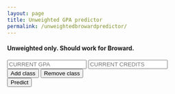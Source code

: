 ```yaml
---
layout: page
title: Unweighted GPA predictor
permalink: /unweightedbrowardpredictor/
---
```

<head>
<meta name="keywords" content="broward gpa predictor, predictor, gpa predictor, cypress bay gpa predictor">
<script type="text/javascript" src="/salaleguas/assets/predict.js"></script>
<link rel="stylesheet" type="text/css" href="/assets/main.css" media = "screen,projection"/>
</head>
<body>
<h4>Unweighted only. Should work for Broward.</h4>

<input placeholder = "CURRENT GPA" type="number" step = ".00001" name="psw" id = "currentg">
<input placeholder = "CURRENT CREDITS" type="number" step = ".00001" name="psw" id = "currentc">
<div id = "newClasses">

<input type = "button" onclick="add_fields_predict()" value = "Add class"/>
<input type = "button" onclick="removeInput_predict()" value = "Remove class"/>
<script>setup();</script>
</div>

<input type = "button" onclick="calculatePredict()" value = "Predict"/>

<h1 id ="GPAS"></h1>

</body>